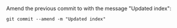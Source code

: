 Amend the previous commit to with the message "Updated index":

    git commit --amend -m "Updated index"
